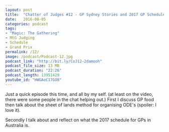 ```yaml
---
layout: post
title:  "Chatter of Judges #12 - GP Sydney Stories and 2017 GP Schedule"
date:   2016-08-05
categories: podcast
tags:
- "Magic: The Gathering"
- MtG Judging
- Schedule
- Grand Prix
permalink: /12/
image: /podcast/Podcast-12.jpg
podcast_link: "http://bit.ly/CoJ12-2damooh"
podcast_file_size: 13 MB
podcast_duration: "22:26"
podcast_length: 13951429
youtube_id: "HWGAoC17GO8"
---
```


Just a quick episode this time, and all by my self. (at least on the video, there were some people in the chat helping out.) First I discuss GP food then talk about the sheet of lands method for organising ODE's (spoiler: I love it).

Secondly I talk about and reflect on what the 2017 schedule for GPs in Australia is.
